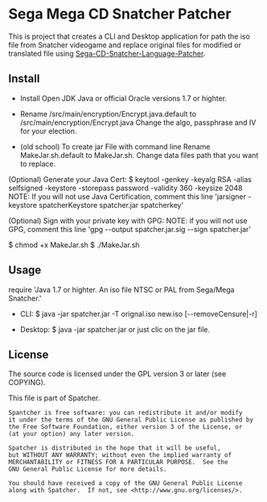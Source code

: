 Sega Mega CD Snatcher Patcher
=============================

This is project that creates a CLI and Desktop application for path the iso file from Snatcher videogame and replace original files for modified or translated file using [Sega-CD-Snatcher-Language-Patcher](https://github.com/3lm4dn0/Sega-CD-Snatcher-Language-Patcher).

Install
-------

* Install Open JDK Java or official Oracle versions 1.7 or highter.

* Rename /src/main/encryption/Encrypt.java.default to /src/main/encryption/Encrypt.java
Change the algo, passphrase and IV for your election.

* (old school) To create jar File with command line
Rename MakeJar.sh.default to MakeJar.sh.
Change data files path that you want to replace.

(Optional) Generate your Java Cert:
$ keytool -genkey -keyalg RSA -alias selfsigned -keystore  -storepass password -validity 360 -keysize 2048 
NOTE: If you will not use Java Certification, comment this line 'jarsigner -keystore spatcherKeystore spatcher.jar spatcherkey'

(Optional) Sign with your private key with GPG:
NOTE: if you will not use GPG, comment this line 'gpg --output spatcher.jar.sig --sign spatcher.jar'

$ chmod +x MakeJar.sh
$ ./MakeJar.sh

Usage
-----
require 'Java 1.7 or highter. An iso file NTSC or PAL from Sega/Mega Snatcher.'

* CLI:
$ java -jar spatcher.jar -T orignal.iso new.iso [--removeCensure|-r]

* Desktop:
$ java -jar spatcher.jar 
or just clic on the jar file.

License
-------

The source code is licensed under the GPL version 3 or later
(see COPYING).

This file is part of Spatcher.

    Spantcher is free software: you can redistribute it and/or modify
    it under the terms of the GNU General Public License as published by
    the Free Software Foundation, either version 3 of the License, or
    (at your option) any later version.

    Spatcher is distributed in the hope that it will be useful,
    but WITHOUT ANY WARRANTY; without even the implied warranty of
    MERCHANTABILITY or FITNESS FOR A PARTICULAR PURPOSE.  See the
    GNU General Public License for more details.

    You should have received a copy of the GNU General Public License
    along with Spatcher.  If not, see <http://www.gnu.org/licenses/>.


